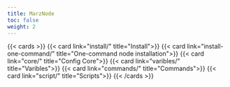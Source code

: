 ```yaml
---
title: MarzNode
toc: false
weight: 2
---
```


{{< cards >}}
  {{< card link="install/" title="Install">}}
  {{< card link="install-one-command/" title="One-command node installation">}}
  {{< card link="core/" title="Config Core">}}
  {{< card link="varibles/" title="Varibles">}}
  {{< card link="commands/" title="Commands">}}
  {{< card link="script/" title="Scripts">}}
{{< /cards >}}
